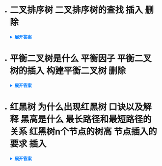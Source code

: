 - # 二叉排序树 二叉排序树的查找 插入 删除
  <details>
    <summary style="font-weight: bold; color: #007bff;">展开答案</summary>
    <ul>    
    <li style="color: blue;">二叉排序树也就是左子树均小于右子树 我们叫做 BST</li>
    <li style="color: blue;">如果对二叉排序树进行中序遍历 可以得到一个递增的序列</li>
    <li style="color: blue;">查找：查找方法有点类似线序遍历 首先判断是否等于或者已经为叶子了 如果不是 大于就右子树 小于就左子树</li>
    <li style="color: blue;">插入：新插入节点一定 是 叶子节点</li>
    <li style="color: blue;">插入：1. 叶子节点直接删除 2.仅有左子树/右子树 直接用左/右子树 移动到本节点 3.如果既有左子树又有右子树 执行中序遍历 找到直接前驱或者直接后继 交换然后删除交换后的要删除的节点 回到 1,2步骤</li>
    <li style="color: blue;">如果按照 线性存储方法 就使用二分查找 使用链表存储有序就使用 二叉排序树查找方法</li>
    </ul>
  </details>

- # 平衡二叉树是什么 平衡因子 平衡二叉树的插入 构建平衡二叉树 删除

  <details>
    <summary style="font-weight: bold; color: #007bff;">展开答案</summary>
    <ul>    
    <li style="color: blue;">为了避免二叉树 并且 二叉排序树 大致为 log2^n 但是如果原本有序 就会退化为 链表 使时间复杂度为 o(N)树高过高 我们需要设置限定 保证二叉树高度差不超过1 这就是AVL树 也就是平衡二叉树 高度差我们叫做平衡因子 取值 -1 0 1 </li>
    <li style="color: blue;">如果节点A的左孩子的左子树上插入 我们记作 LL 执行 节点A及其双亲节点右单旋操作 </li>
    <li style="color: blue;">如果节点A的右孩子的右子树上插入 我们记作 RR 执行 节点A及其双亲节点左单旋操作</li>
    <li style="color: blue;">如果节点A的左孩子的右子树上插入 我们记作 LR 执行 节点A以及孩子们的 左旋操作 旋转完毕后 新的节点原A位置上的和其双亲节点执行右旋操作 我们叫做先左旋后右旋</li>
    <li style="color: blue;">如果节点A的右孩子的左子树上插入 我们记作 RL 执行 节点A以及孩子们的 右旋操作 旋转完毕后 新的节点原A位置上的和其双亲节点执行左旋操作 我们叫做先右旋后左旋</li>
    <li style="color: blue;">构建一个平衡二叉树也就是插入过程 如果插入导致不平衡 按照插入操作实现旋转即可</li>
    <li style="color: blue;">删除：如果删除后导致平衡二叉树不平衡了 那么要执行插入操作一致的 平衡操作 但是有可能执行完毕后 祖先又变得不平衡了 所以需要对祖先进行平衡操作</li>
    </ul>
  </details>

- # 红黑树 为什么出现红黑树 口诀以及解释 黑高是什么 最长路径和最短路径的关系 红黑树n个节点的树高 节点插入的要求 插入

  <details>
    <summary style="font-weight: bold; color: #007bff;">展开答案</summary>
    <ul>    
    <li style="color: blue;">可以发现平衡二叉树每次删除 插入都有可能要进行大量移动数据 消耗挺大 所以引入红黑树也就是放款约束的平衡二叉树</li>
    <li style="color: blue;">左根右 根叶黑：二叉树,并且最终的红黑树 叶子和根一定是黑色的 </li>
    <li style="color: blue;">不红红 黑路通：不存在两个相邻的节点 也就是双亲和孩子不可能同时红色 并从根出发到叶子节点 经过的黑节点个数一致 </li>
    <li style="color: blue;">从节点（不包含本节点）出发 到达叶子节点的任意 简单路径上 黑节点总数叫做 节点的黑高</li>
    <li style="color: blue;">从根出发的最短路径 也就是 到叶子上全是黑色的 按照不红红的要求 最长路径 只可以是 红黑相间的方法</li>
    <li style="color: blue;">n个节点的高度 小于等于 2log2^(n+1)</li>
    <li style="color: blue;">红黑树插入新节点 要求节点设置为红色 如果不满足定义 就要进行调整</li>
    <li style="color: blue;">插入情况1：插入的是根节点 直接修改为黑色即可</li>
    <li style="color: blue;">插入情况2：如果插入后 叔叔颜色是红色 叔叔父亲爷爷全部变色 然后把变色后的爷爷看作是新插入的节点 再次进行插入判断 如果是根 就直接变色 如果他还有叔叔红色 继续情况2</li>
    <li style="color: blue;">插入情况3：如果插入后 叔叔颜色是黑色 就退化到 平衡二叉树插入方法 分析 LL RR LR RR 然后进行 右单旋 左单旋 先左再右 先右再左 然后对新的根和之前的爷爷 变色</li>
    </ul>
  </details>